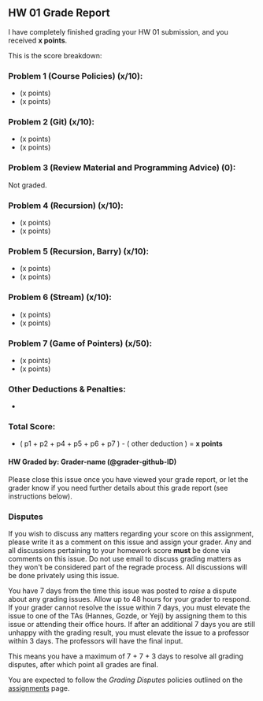 ## HW 01 Grade Report

I have completely finished grading your HW 01 submission, and you received **x points**. 

This is the score breakdown:

### Problem 1 (Course Policies) (x/10):

+ (x points)
+ (x points)

### Problem 2 (Git) (x/10):

+ (x points)
+ (x points)

### Problem 3 (Review Material and Programming Advice) (0):

Not graded.

### Problem 4 (Recursion) (x/10):

+ (x points)
+ (x points)

### Problem 5 (Recursion, Barry) (x/10):

+ (x points)
+ (x points)

### Problem 6 (Stream) (x/10):

+ (x points)
+ (x points)

### Problem 7 (Game of Pointers) (x/50):

+ (x points)
+ (x points)

### Other Deductions & Penalties:

  + 

### Total Score:

  + ( p1 + p2 + p4 + p5 + p6 + p7 ) - ( other deduction ) = **x points**


#### HW Graded by: Grader-name (@grader-github-ID)

Please close this issue once you have viewed your grade report, or let the grader know if you need further details about this grade report (see instructions below).

### Disputes

If you wish to discuss any matters regarding your score on this assignment, please write it as a comment on this issue and assign your grader. Any and all discussions pertaining to your homework score **must** be done via comments on this issue.  Do not use email to discuss grading matters as they won't be considered part of the regrade process. All discussions will be done privately using this issue.

You have 7 days from the time this issue was posted to *raise* a dispute about any grading issues. Allow up to 48 hours for your grader to respond. If your grader cannot resolve the issue within 7 days, you must elevate the issue to one of the TAs (Hannes, Gozde, or Yeji) by assigning them to this issue or attending their office hours. If after an additional 7 days you are still unhappy with the grading result, you must elevate the issue to a professor within 3 days. The professors will have the final input. 

This means you have a maximum of 7 + 7 + 3 days to resolve all grading disputes, after which point all grades are final. 

You are expected to follow the _Grading Disputes_ policies outlined on the [assignments](http://bits.usc.edu/cs104/assignments) page.
